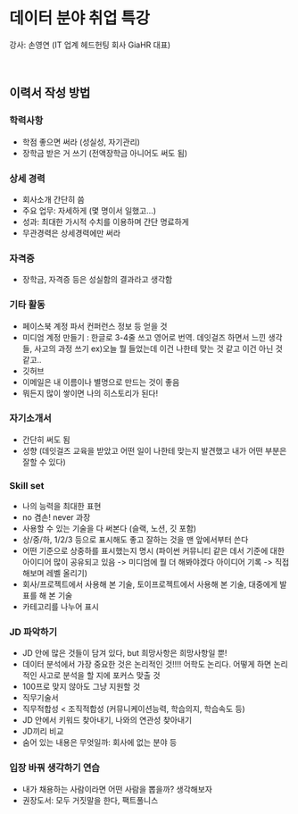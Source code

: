 # 데이터 분야 취업 특강 

강사: 손영연 (IT 업계 헤드헌팅 회사 GiaHR 대표)

<br>

## 이력서 작성 방법

### 학력사항
- 학점 좋으면 써라 (성실성, 자기관리) 
- 장학금 받은 거 쓰기 (전액장학금 아니어도 써도 됨)

### 상세 경력
- 회사소개 간단히 씀
- 주요 업무: 자세하게 (몇 명이서 일했고…)
- 성과: 최대한 가시적 수치를 이용하며 간단 명료하게
- 무관경력은 상세경력에만 써라 

### 자격증
- 장학금, 자격증 등은 성실함의 결과라고 생각함

### 기타 활동
- 페이스북 계정 파서 컨퍼런스 정보 등 얻을 것
- 미디엄 계정 만들기 : 한글로 3-4줄 쓰고 영어로 번역. 데잇걸즈 하면서 느낀 생각들, 사고의 과정 쓰기 ex)오늘 뭘 들었는데 이건 나한테 맞는 것 같고 이건 아닌 것 같고.. 
- 깃허브
- 이메일은 내 이름이나 별명으로 만드는 것이 좋음
- 뭐든지 많이 쌓이면 나의 히스토리가 된다!

### 자기소개서
- 간단히 써도 됨
- 성향 (데잇걸즈 교육을 받았고 어떤 일이 나한테 맞는지 발견했고 내가 어떤 부분은 잘할 수 있다)

### Skill set
- 나의 능력을 최대한 표현
- no 겸손! never 과장
- 사용할 수 있는 기술을 다 써본다 (슬랙, 노션, 깃 포함)
- 상/중/하, 1/2/3 등으로 표시해도 좋고 잘하는 것을 맨 앞에서부터 쓴다
- 어떤 기준으로 상중하를 표시했는지 명시 (파이썬 커뮤니티 같은 데서 기준에 대한 아이디어 많이 공유되고 있음 -> 미디엄에 뭘 더 해봐야겠다 아이디어 기록 -> 직접 해보며 레벨 올리기)
- 회사/프로젝트에서 사용해 본 기술, 토이프로젝트에서 사용해 본 기술, 대중에게 발표를 해 본 기술
- 카테고리를 나누어 표시

### JD 파악하기
- JD 안에 많은 것들이 담겨 있다, but 희망사항은 희망사항일 뿐!
- 데이터 분석에서 가장 중요한 것은 논리적인 것!!!! 어학도 논리다. 어떻게 하면 논리적인 사고로 분석을 할 지에 포커스 맞출 것
- 100프로 맞지 않아도 그냥 지원할 것
- 직무기술서
- 직무적합성 < 조직적합성 (커뮤니케이션능력, 학습의지, 학습속도 등)
- JD 안에서 키워드 찾아내기, 나와의 연관성 찾아내기
- JD끼리 비교
- 숨어 있는 내용은 무엇일까: 회사에 없는 분야 등 

### 입장 바꿔 생각하기 연습
- 내가 채용하는 사람이라면 어떤 사람을 뽑을까? 생각해보자
- 권장도서: 모두 거짓말을 한다, 팩트풀니스